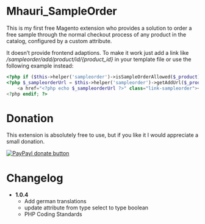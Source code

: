 Mhauri_SampleOrder
==================

This is my first free Magento extension who provides a solution to order a free sample through the normal checkout process of any product in the catalog, configured by a custom attribute.

It doesn’t provide frontend adaptions.
To make it work just add a link like */sampleorder/add/product/id/{product_id}* in your template file or use the following example instead:

```php
<?php if ($this->helper('sampleorder')->isSampleOrderAllowed($_product)) : ?>
<?php $_sampleorderUrl = $this->helper('sampleorder')->getAddUrl($_product); ?>
    <a href="<?php echo $_sampleorderUrl ?>" class="link-sampleorder"><?php echo $this->helper('sampleorder')->__('Sample Order') ?></a>
<?php endif; ?>
```


Donation
========

This extension is absolutely free to use, but if you like it I would appreciate a small donation.

[![PayPayl donate button](http://img.shields.io/paypal/donate.png?color=blue)](https://www.paypal.com/cgi-bin/webscr?cmd=_donations&business=HFQABVHGFSQ22&lc=CH&item_name=Magento%20Extension%3a%20Mhauri_SampleOrder&item_number=Mhauri_SampleOrder&currency_code=CHF&bn=PP%2dDonationsBF%3abtn_donate_SM%2egif%3aNonHosted "Donate once-off to this project using Paypal")


Changelog
=========
* **1.0.4**
  - Add german translations
  - update attribute from type select to type boolean
  - PHP Coding Standards
